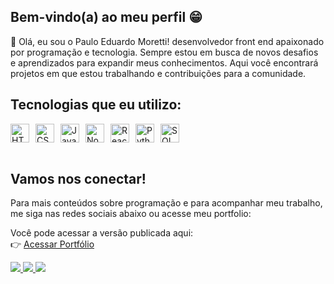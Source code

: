 ## Bem-vindo(a) ao meu perfil 😁

👋 Olá, eu sou o Paulo Eduardo Moretti! desenvolvedor front end apaixonado por programação e tecnologia. Sempre estou em busca de novos desafios e aprendizados para expandir meus conhecimentos. Aqui você encontrará projetos em que estou trabalhando e contribuições para a comunidade.

## Tecnologias que eu utilizo:
<div style="display:flex; flex-wrap:wrap; gap:10px; align-items:center;">
  <img alt="HTML" height="30" src="https://cdn.jsdelivr.net/gh/devicons/devicon/icons/html5/html5-original.svg">
  <img alt="CSS" height="30" src="https://cdn.jsdelivr.net/gh/devicons/devicon/icons/css3/css3-original.svg">
  <img alt="JavaScript" height="30" src="https://cdn.jsdelivr.net/gh/devicons/devicon/icons/javascript/javascript-original.svg">
  <img alt="Node.js" height="30" src="https://cdn.jsdelivr.net/gh/devicons/devicon/icons/nodejs/nodejs-original.svg">
  <img alt="React" height="30" src="https://cdn.jsdelivr.net/gh/devicons/devicon/icons/react/react-original.svg">
  <img alt="Python" height="30" src="https://cdn.jsdelivr.net/gh/devicons/devicon/icons/python/python-original.svg">
  <img alt="SQL Server" height="30" src="https://cdn.jsdelivr.net/gh/devicons/devicon/icons/microsoftsqlserver/microsoftsqlserver-plain.svg">
</div>
<br>

## Vamos nos conectar!
Para mais conteúdos sobre programação e para acompanhar meu trabalho, me siga nas redes sociais abaixo ou acesse meu portfolio:

Você pode acessar a versão publicada aqui:  
👉 [Acessar Portfólio](https://paulo-moretti.github.io/portfolio/)

<div> 
  <a href="https://www.instagram.com/paulo_eduardo_moretti/profilecard/?igsh=MTYzcHgzNWl4cGdybQ==" target="_blank">
    <img src="https://img.shields.io/badge/-Instagram-%23E4405F?style=for-the-badge&logo=instagram&logoColor=white" target="_blank">
  </a> 
  <a href="mailto:pauloeduardo.sm20@gmail.com" target="_blank">
    <img src="https://img.shields.io/badge/-Gmail-%23333?style=for-the-badge&logo=gmail&logoColor=white" target="_blank">
  </a> 
  <a href="http://linkedin.com/in/paulo-eduardo-moretti-a9845924b" target="_blank">
    <img src="https://img.shields.io/badge/-LinkedIn-%230077B5?style=for-the-badge&logo=linkedin&logoColor=white" target="_blank">
  </a> 
  
</div>
<br>
